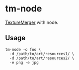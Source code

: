 # tm-node

[TextureMerger][tm] with node.

[tm]: http://developer.egret.com/en/github/egret-docs/tools/TextureMerger/manual/index.html

## Usage

```
tm-node -o foo \
  -d /path/to/art/resources1/ \
  -d /path/to/art/resources2/ \
  -e png -e jpg
```
